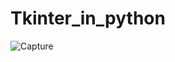 # Tkinter_in_python




![Capture](https://user-images.githubusercontent.com/82764021/116089148-2c2cd780-a6c0-11eb-87c6-22608500edd9.PNG)
